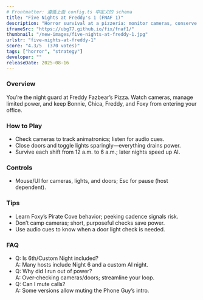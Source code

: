 ```yaml
---
# Frontmatter: 遵循上面 config.ts 中定义的 schema
title: "Five Nights at Freddy's 1 (FNAF 1)"
description: "Horror survival at a pizzeria: monitor cameras, conserve power, and shut doors/lights to keep animatronics out across five nights and beyond." 
iframeSrc: "https://ubg77.github.io/fix/fnaf1/"
thumbnail: "/new-images/five-nights-at-freddy-1.jpg"
urlstr: "five-nights-at-freddy-1"
score: "4.3/5  (370 votes)"
tags: ["horror", "strategy"]
developer: ""
releaseDate: 2025-08-16
---
```




### Overview
You’re the night guard at Freddy Fazbear’s Pizza. Watch cameras, manage limited power, and keep Bonnie, Chica, Freddy, and Foxy from entering your office.

### How to Play
- Check cameras to track animatronics; listen for audio cues.
- Close doors and toggle lights sparingly—everything drains power.
- Survive each shift from 12 a.m. to 6 a.m.; later nights speed up AI.

### Controls
- Mouse/UI for cameras, lights, and doors; Esc for pause (host dependent).

### Tips
- Learn Foxy’s Pirate Cove behavior; peeking cadence signals risk.
- Don’t camp cameras; short, purposeful checks save power.
- Use audio cues to know when a door light check is needed.

### FAQ
- Q: Is 6th/Custom Night included?  
  A: Many hosts include Night 6 and a custom AI night.
- Q: Why did I run out of power?  
  A: Over‑checking cameras/doors; streamline your loop.
- Q: Can I mute calls?  
  A: Some versions allow muting the Phone Guy’s intro.

